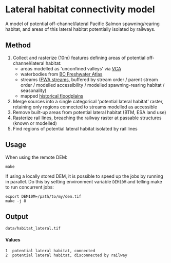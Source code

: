 # Lateral habitat connectivity model

A model of potential off-channel/lateral Pacific Salmon spawning/rearing habitat, and areas of this lateral habitat potentially isolated by railways.


## Method

1. Collect and rasterize (10m) features defining areas of potential off-channel/lateral habitat:
    - areas modelled as 'unconfined valleys' via [VCA](vallen_confinement.md)
    - waterbodies from [BC Freshwater Atlas](https://github.com/smnorris/fwapg)
    - streams ([FWA streams](https://github.com/smnorris/fwapg), buffered by stream order / parent stream order / modelled accessibility / modelled spawning-rearing habitat / seasonality)
    - mapped [historical floodplains](https://catalogue.data.gov.bc.ca/dataset/mapped-floodplains-in-bc-historical)
2. Merge sources into a single categorical 'potential lateral habitat' raster, retaining only regions connected to streams modelled as accessible
3. Remove built-up areas from potential lateral habitat (BTM, ESA land use)
4. Rasterize rail lines, breaching the railway raster at passable structures (known or modelled)
5. Find regions of potential lateral habitat isolated by rail lines

## Usage

When using the remote DEM:

    make

If using a locally stored DEM, it is possible to speed up the jobs by running in parallel.
Do this by setting environment variable `DEM10M` and telling make to run concurrent jobs:

    export DEM10M=/path/to/my/dem.tif
    make -j 8

## Output

    data/habitat_lateral.tif

#### Values

```
1  potential lateral habitat, connected
2  potential lateral habitat, disconnected by railway
```
